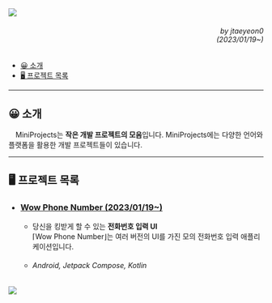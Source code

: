 <img src="https://capsule-render.vercel.app/api?type=waving&height=280&fontSize=70&fontAlignY=40&descAlignY=60&color=gradient&customColorList=14&section=header&text=MiniProjects&desc=작은%20개발%20프로젝트%20모음"/>

<div align=right>
    <h6>
        by jtaeyeon0<br/>
        (2023/01/19~)
    </h6>
</div>

<ul dir="auto">
    <li>
        <a href="https://github.com/error0918/MiniProjects/tree/main/#-----소개">
            😀 소개
        </a>
    </li>
    <li>
        <a href="https://github.com/error0918/MiniProjects/tree/#----프로젝트%20목록">
            🖥️ 프로젝트 목록
        </a>
    </li>
</ul>

---

<h2>
    😀 소개
</h2>

　MiniProjects는 <strong>작은 개발 프로젝트의 모음</strong>입니다. MiniProjects에는 다양한 언어와 플랫폼을 활용한 개발 프로젝트들이 있습니다.

---

<h2>
    🖥️ 프로젝트 목록
</h2>

<ul dir="auto">
    <h3>
        <li>
            <a href="https://github.com/error0918/MiniProjects/tree/main/WowPhoneNumber">
                Wow Phone Number (2023/01/19~)
            </a>
        </li>
    </h3>
    <ul dir="auto">
        <li>
            당신을 킹받게 할 수 있는 <strong>전화번호 입력 UI</strong> <br/>
            ⌈Wow Phone Number⌋는 여러 버전의 UI를 가진 모의 전화번호 입력 애플리케이션입니다. 
        </li>
        <h6>
            <li>
                Android, Jetpack Compose, Kotlin
            </li>
        </h6>
    </ul>
</ul>

<img src="https://capsule-render.vercel.app/api?type=waving&height=200&color=gradient&customColorList=14&section=footer&desc=Copyright%202023.%20jtaeyeon05%20all%20rights%20reserved"/>
